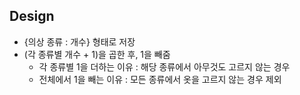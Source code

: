 ## Design

- {의상 종류 : 개수} 형태로 저장
- (각 종류별 개수 + 1)을 곱한 후, 1을 빼줌
    - 각 종류별 1을 더하는 이유 : 해당 종류에서 아무것도 고르지 않는 경우
    - 전체에서 1을 빼는 이유 : 모든  종류에서 옷을 고르지 않는 경우 제외
